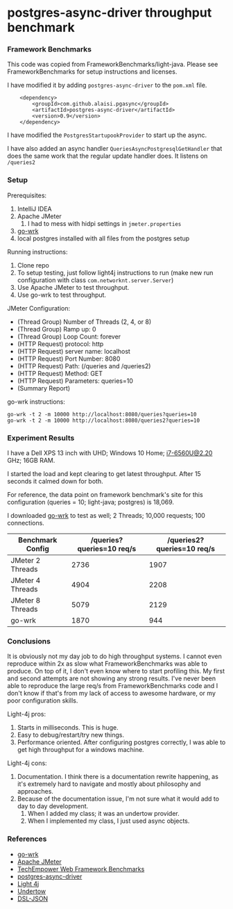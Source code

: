 # postgres-async-driver throughput benchmark

### Framework Benchmarks

This code was copied from FrameworkBenchmarks/light-java. Please 
see FrameworkBenchmarks for setup instructions and licenses. 

I have modified it by adding `postgres-async-driver` to the `pom.xml` file.

        <dependency>
            <groupId>com.github.alaisi.pgasync</groupId>
            <artifactId>postgres-async-driver</artifactId>
            <version>0.9</version>
        </dependency>

I have modified the `PostgresStartupookProvider` to start up the async.

I have also added an async handler `QueriesAsyncPostgresqlGetHandler`
that does the same work that the regular update handler does. It listens on `/queries2`


### Setup

Prerequisites:
1. IntelliJ IDEA
2. Apache JMeter
    1. I had to mess with hidpi settings in `jmeter.properties`
3. [go-wrk](https://github.com/adjust/go-wrk)
4. local postgres installed with all files from the postgres setup 

Running instructions:
1. Clone repo
2. To setup testing, just follow light4j instructions to run (make new run configuration with class `com.networknt.server.Server`)
3. Use Apache JMeter to test throughput. 
4. Use go-wrk to test throughput.


JMeter Configuration:

* (Thread Group) Number of Threads (2, 4, or 8)
* (Thread Group) Ramp up: 0
* (Thread Group) Loop Count: forever
* (HTTP Request) protocol: http
* (HTTP Request) server name: localhost
* (HTTP Request) Port Number: 8080
* (HTTP Request) Path: (/queries and /queries2)
* (HTTP Request) Method: GET
* (HTTP Request) Parameters: queries=10
* (Summary Report) 

go-wrk instructions:

    go-wrk -t 2 -m 10000 http://localhost:8080/queries?queries=10
    go-wrk -t 2 -m 10000 http://localhost:8080/queries2?queries=10

### Experiment Results

I have a Dell XPS 13 inch with UHD; Windows 10 Home; i7-6560U@2.20 GHz; 16GB RAM.

I started the load and kept clearing to get latest throughput. 
After 15 seconds it calmed down for both. 

For reference, the data point on framework benchmark's site for this
configuration (queries = 10; light-java; postgres) is 18,069.

I downloaded [go-wrk](https://github.com/adjust/go-wrk) to test as well; 2 Threads; 10,000 requests; 100 connections.

| Benchmark Config | /queries?queries=10 req/s | /queries2?queries=10 req/s |
|------------------|---------------------------|----------------------------|
| JMeter 2 Threads |                      2736 |                       1907 |
| JMeter 4 Threads |                      4904 |                       2208 |
| JMeter 8 Threads |                      5079 |                       2129 |
| go-wrk           |                      1870 |                        944 |


### Conclusions

It is obviously not my day job to do high throughput systems. I cannot even reproduce 
within 2x as slow what FrameworkBenchmarks was able to produce. On top of it, I don't 
even know where to start profiling this. My first and second attempts are not 
showing any strong results. I've never been able to reproduce the 
large req/s from FrameworkBenchmarks code and I don't know if that's from
my lack of access to awesome hardware, or my poor configuration skills.


Light-4j pros:

1. Starts in milliseconds. This is huge.
2. Easy to debug/restart/try new things.
3. Performance oriented. After configuring postgres correctly, I was able to get high throughput for a windows machine. 

Light-4j cons:

1. Documentation. I think there is a documentation
   rewrite happening, as it's extremely hard to navigate
   and mostly about philosophy and approaches.
2. Because of the documentation issue, I'm not sure what it would add to day to day development.
    1. When I added my class; it was an undertow provider.
    2. When I implemented my class, I just used async objects.
    
### References

* [go-wrk](https://github.com/adjust/go-wrk)
* [Apache JMeter](http://jmeter.apache.org/)
* [TechEmpower Web Framework Benchmarks](https://www.techempower.com/benchmarks/)
* [postgres-async-driver](https://github.com/alaisi/postgres-async-driver)
* [Light 4j](https://github.com/networknt/light-4j)
* [Undertow](http://undertow.io/)
* [DSL-JSON](https://github.com/ngs-doo/dsl-json)
